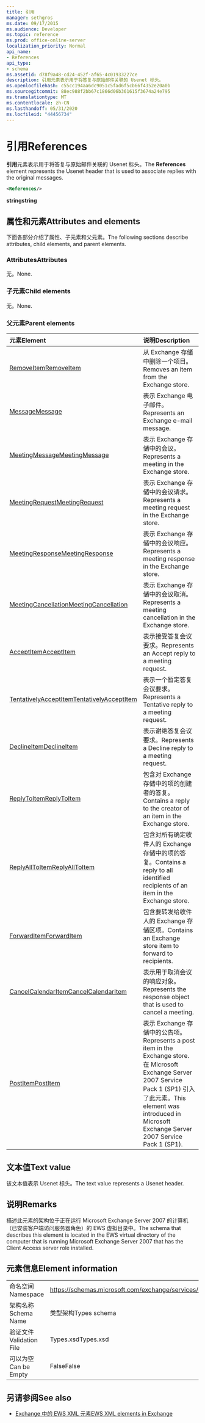 ```yaml
---
title: 引用
manager: sethgros
ms.date: 09/17/2015
ms.audience: Developer
ms.topic: reference
ms.prod: office-online-server
localization_priority: Normal
api_name:
- References
api_type:
- schema
ms.assetid: d78f9a48-cd24-452f-af65-4c01933227ce
description: 引用元素表示用于将答复与原始邮件关联的 Usenet 标头。
ms.openlocfilehash: c55cc194aa6dc9051c5fad6f5cb66f4352e20a0b
ms.sourcegitcommit: 88ec988f2bb67c1866d06b361615f3674a24e795
ms.translationtype: MT
ms.contentlocale: zh-CN
ms.lasthandoff: 05/31/2020
ms.locfileid: "44456734"
---
```

# <a name="references"></a><span data-ttu-id="fbe25-103">引用</span><span class="sxs-lookup"><span data-stu-id="fbe25-103">References</span></span>

<span data-ttu-id="fbe25-104">**引用**元素表示用于将答复与原始邮件关联的 Usenet 标头。</span><span class="sxs-lookup"><span data-stu-id="fbe25-104">The **References** element represents the Usenet header that is used to associate replies with the original messages.</span></span> 
  
```xml
<References/>
```

 <span data-ttu-id="fbe25-105">**string**</span><span class="sxs-lookup"><span data-stu-id="fbe25-105">**string**</span></span>
## <a name="attributes-and-elements"></a><span data-ttu-id="fbe25-106">属性和元素</span><span class="sxs-lookup"><span data-stu-id="fbe25-106">Attributes and elements</span></span>

<span data-ttu-id="fbe25-107">下面各部分介绍了属性、子元素和父元素。</span><span class="sxs-lookup"><span data-stu-id="fbe25-107">The following sections describe attributes, child elements, and parent elements.</span></span>
  
### <a name="attributes"></a><span data-ttu-id="fbe25-108">Attributes</span><span class="sxs-lookup"><span data-stu-id="fbe25-108">Attributes</span></span>

<span data-ttu-id="fbe25-109">无。</span><span class="sxs-lookup"><span data-stu-id="fbe25-109">None.</span></span>
  
### <a name="child-elements"></a><span data-ttu-id="fbe25-110">子元素</span><span class="sxs-lookup"><span data-stu-id="fbe25-110">Child elements</span></span>

<span data-ttu-id="fbe25-111">无。</span><span class="sxs-lookup"><span data-stu-id="fbe25-111">None.</span></span>
  
### <a name="parent-elements"></a><span data-ttu-id="fbe25-112">父元素</span><span class="sxs-lookup"><span data-stu-id="fbe25-112">Parent elements</span></span>

|<span data-ttu-id="fbe25-113">**元素**</span><span class="sxs-lookup"><span data-stu-id="fbe25-113">**Element**</span></span>|<span data-ttu-id="fbe25-114">**说明**</span><span class="sxs-lookup"><span data-stu-id="fbe25-114">**Description**</span></span>|
|:-----|:-----|
|[<span data-ttu-id="fbe25-115">RemoveItem</span><span class="sxs-lookup"><span data-stu-id="fbe25-115">RemoveItem</span></span>](removeitem.md) <br/> |<span data-ttu-id="fbe25-116">从 Exchange 存储中删除一个项目。</span><span class="sxs-lookup"><span data-stu-id="fbe25-116">Removes an item from the Exchange store.</span></span>  <br/> |
|[<span data-ttu-id="fbe25-117">Message</span><span class="sxs-lookup"><span data-stu-id="fbe25-117">Message</span></span>](message-ex15websvcsotherref.md) <br/> |<span data-ttu-id="fbe25-118">表示 Exchange 电子邮件。</span><span class="sxs-lookup"><span data-stu-id="fbe25-118">Represents an Exchange e-mail message.</span></span>  <br/> |
|[<span data-ttu-id="fbe25-119">MeetingMessage</span><span class="sxs-lookup"><span data-stu-id="fbe25-119">MeetingMessage</span></span>](meetingmessage.md) <br/> |<span data-ttu-id="fbe25-120">表示 Exchange 存储中的会议。</span><span class="sxs-lookup"><span data-stu-id="fbe25-120">Represents a meeting in the Exchange store.</span></span>  <br/> |
|[<span data-ttu-id="fbe25-121">MeetingRequest</span><span class="sxs-lookup"><span data-stu-id="fbe25-121">MeetingRequest</span></span>](meetingrequest.md) <br/> |<span data-ttu-id="fbe25-122">表示 Exchange 存储中的会议请求。</span><span class="sxs-lookup"><span data-stu-id="fbe25-122">Represents a meeting request in the Exchange store.</span></span>  <br/> |
|[<span data-ttu-id="fbe25-123">MeetingResponse</span><span class="sxs-lookup"><span data-stu-id="fbe25-123">MeetingResponse</span></span>](meetingresponse.md) <br/> |<span data-ttu-id="fbe25-124">表示 Exchange 存储中的会议响应。</span><span class="sxs-lookup"><span data-stu-id="fbe25-124">Represents a meeting response in the Exchange store.</span></span>  <br/> |
|[<span data-ttu-id="fbe25-125">MeetingCancellation</span><span class="sxs-lookup"><span data-stu-id="fbe25-125">MeetingCancellation</span></span>](meetingcancellation.md) <br/> |<span data-ttu-id="fbe25-126">表示 Exchange 存储中的会议取消。</span><span class="sxs-lookup"><span data-stu-id="fbe25-126">Represents a meeting cancellation in the Exchange store.</span></span>  <br/> |
|[<span data-ttu-id="fbe25-127">AcceptItem</span><span class="sxs-lookup"><span data-stu-id="fbe25-127">AcceptItem</span></span>](acceptitem.md) <br/> |<span data-ttu-id="fbe25-128">表示接受答复会议要求。</span><span class="sxs-lookup"><span data-stu-id="fbe25-128">Represents an Accept reply to a meeting request.</span></span>  <br/> |
|[<span data-ttu-id="fbe25-129">TentativelyAcceptItem</span><span class="sxs-lookup"><span data-stu-id="fbe25-129">TentativelyAcceptItem</span></span>](tentativelyacceptitem.md) <br/> |<span data-ttu-id="fbe25-130">表示一个暂定答复会议要求。</span><span class="sxs-lookup"><span data-stu-id="fbe25-130">Represents a Tentative reply to a meeting request.</span></span>  <br/> |
|[<span data-ttu-id="fbe25-131">DeclineItem</span><span class="sxs-lookup"><span data-stu-id="fbe25-131">DeclineItem</span></span>](declineitem.md) <br/> |<span data-ttu-id="fbe25-132">表示谢绝答复会议要求。</span><span class="sxs-lookup"><span data-stu-id="fbe25-132">Represents a Decline reply to a meeting request.</span></span>  <br/> |
|[<span data-ttu-id="fbe25-133">ReplyToItem</span><span class="sxs-lookup"><span data-stu-id="fbe25-133">ReplyToItem</span></span>](replytoitem.md) <br/> |<span data-ttu-id="fbe25-134">包含对 Exchange 存储中的项的创建者的答复。</span><span class="sxs-lookup"><span data-stu-id="fbe25-134">Contains a reply to the creator of an item in the Exchange store.</span></span>  <br/> |
|[<span data-ttu-id="fbe25-135">ReplyAllToItem</span><span class="sxs-lookup"><span data-stu-id="fbe25-135">ReplyAllToItem</span></span>](replyalltoitem.md) <br/> |<span data-ttu-id="fbe25-136">包含对所有确定收件人的 Exchange 存储中的项的答复。</span><span class="sxs-lookup"><span data-stu-id="fbe25-136">Contains a reply to all identified recipients of an item in the Exchange store.</span></span>  <br/> |
|[<span data-ttu-id="fbe25-137">ForwardItem</span><span class="sxs-lookup"><span data-stu-id="fbe25-137">ForwardItem</span></span>](forwarditem.md) <br/> |<span data-ttu-id="fbe25-138">包含要转发给收件人的 Exchange 存储区项。</span><span class="sxs-lookup"><span data-stu-id="fbe25-138">Contains an Exchange store item to forward to recipients.</span></span>  <br/> |
|[<span data-ttu-id="fbe25-139">CancelCalendarItem</span><span class="sxs-lookup"><span data-stu-id="fbe25-139">CancelCalendarItem</span></span>](cancelcalendaritem.md) <br/> |<span data-ttu-id="fbe25-140">表示用于取消会议的响应对象。</span><span class="sxs-lookup"><span data-stu-id="fbe25-140">Represents the response object that is used to cancel a meeting.</span></span>  <br/> |
|[<span data-ttu-id="fbe25-141">PostItem</span><span class="sxs-lookup"><span data-stu-id="fbe25-141">PostItem</span></span>](postitem.md) <br/> |<span data-ttu-id="fbe25-142">表示 Exchange 存储中的公告项。</span><span class="sxs-lookup"><span data-stu-id="fbe25-142">Represents a post item in the Exchange store.</span></span> <span data-ttu-id="fbe25-143">在 Microsoft Exchange Server 2007 Service Pack 1 (SP1) 引入了此元素。</span><span class="sxs-lookup"><span data-stu-id="fbe25-143">This element was introduced in Microsoft Exchange Server 2007 Service Pack 1 (SP1).</span></span>  <br/> |
   
## <a name="text-value"></a><span data-ttu-id="fbe25-144">文本值</span><span class="sxs-lookup"><span data-stu-id="fbe25-144">Text value</span></span>

<span data-ttu-id="fbe25-145">该文本值表示 Usenet 标头。</span><span class="sxs-lookup"><span data-stu-id="fbe25-145">The text value represents a Usenet header.</span></span>
  
## <a name="remarks"></a><span data-ttu-id="fbe25-146">说明</span><span class="sxs-lookup"><span data-stu-id="fbe25-146">Remarks</span></span>

<span data-ttu-id="fbe25-147">描述此元素的架构位于正在运行 Microsoft Exchange Server 2007 的计算机（已安装客户端访问服务器角色）的 EWS 虚拟目录中。</span><span class="sxs-lookup"><span data-stu-id="fbe25-147">The schema that describes this element is located in the EWS virtual directory of the computer that is running Microsoft Exchange Server 2007 that has the Client Access server role installed.</span></span>
  
## <a name="element-information"></a><span data-ttu-id="fbe25-148">元素信息</span><span class="sxs-lookup"><span data-stu-id="fbe25-148">Element information</span></span>

|||
|:-----|:-----|
|<span data-ttu-id="fbe25-149">命名空间</span><span class="sxs-lookup"><span data-stu-id="fbe25-149">Namespace</span></span>  <br/> |https://schemas.microsoft.com/exchange/services/2006/types  <br/> |
|<span data-ttu-id="fbe25-150">架构名称</span><span class="sxs-lookup"><span data-stu-id="fbe25-150">Schema Name</span></span>  <br/> |<span data-ttu-id="fbe25-151">类型架构</span><span class="sxs-lookup"><span data-stu-id="fbe25-151">Types schema</span></span>  <br/> |
|<span data-ttu-id="fbe25-152">验证文件</span><span class="sxs-lookup"><span data-stu-id="fbe25-152">Validation File</span></span>  <br/> |<span data-ttu-id="fbe25-153">Types.xsd</span><span class="sxs-lookup"><span data-stu-id="fbe25-153">Types.xsd</span></span>  <br/> |
|<span data-ttu-id="fbe25-154">可以为空</span><span class="sxs-lookup"><span data-stu-id="fbe25-154">Can be Empty</span></span>  <br/> |<span data-ttu-id="fbe25-155">False</span><span class="sxs-lookup"><span data-stu-id="fbe25-155">False</span></span>  <br/> |
   
## <a name="see-also"></a><span data-ttu-id="fbe25-156">另请参阅</span><span class="sxs-lookup"><span data-stu-id="fbe25-156">See also</span></span>



- [<span data-ttu-id="fbe25-157">Exchange 中的 EWS XML 元素</span><span class="sxs-lookup"><span data-stu-id="fbe25-157">EWS XML elements in Exchange</span></span>](ews-xml-elements-in-exchange.md)

